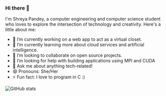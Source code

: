 ### Hi there 👋

I'm Shreya Pandey, a computer engineering and computer science student who loves to explore the intersection of technology and creativity. Here's a little about me:

- 🔭 I’m currently working on a web app to act as a virtual closet. 
- 🌱 I’m currently learning more about cloud services and artificial intelligence.
- 👯 I’m looking to collaborate on open source projects.
- 🤔 I’m looking for help with building applications using MPI and CUDA
- 💬 Ask me about anything tech-related!
- 😄 Pronouns: She/Her
- ⚡ Fun fact: I love to program in C :)

![GitHub stats](https://github-readme-stats.vercel.app/api?username=xhrya&show_icons=true&theme=radical)




<!--
**Xhrya/xhrya** is a ✨ _special_ ✨ repository because its `README.md` (this file) appears on your GitHub profile.
- 📫 How to reach me: 


Here are some ideas to get you started:

- 🔭 I’m currently working on ...
- 🌱 I’m currently learning ...
- 👯 I’m looking to collaborate on ...
- 🤔 I’m looking for help with ...
- 💬 Ask me about ...
- 📫 How to reach me: ...
- 😄 Pronouns: ...
- ⚡ Fun fact: ...
-->
